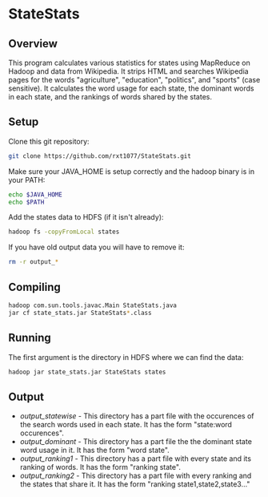 # StateStats

## Overview
This program calculates various statistics for states using MapReduce on
Hadoop and data from Wikipedia. It strips HTML and searches Wikipedia pages
for the words "agriculture", "education", "politics", and "sports" (case
sensitive). It calculates the word usage for each state, the dominant words in
each state, and the rankings of words shared by the states.

## Setup
Clone this git repository:
```bash
git clone https://github.com/rxt1077/StateStats.git
```
Make sure your JAVA_HOME is setup correctly and the hadoop binary is in your
PATH:
```bash
echo $JAVA_HOME
echo $PATH
```
Add the states data to HDFS (if it isn't already):
```bash
hadoop fs -copyFromLocal states
```
If you have old output data you will have to remove it:
```bash
rm -r output_*
```

## Compiling
```bash
hadoop com.sun.tools.javac.Main StateStats.java
jar cf state_stats.jar StateStats*.class
```

## Running
The first argument is the directory in HDFS where we can find the data:
```bash
hadoop jar state_stats.jar StateStats states
```

## Output
* *output_statewise* - This directory has a part file with the occurences of the
search words used in each state. It has the form "state:word occurences".
* *output_dominant* - This directory has a part file the the dominant state word
usage in it. It has the form "word state".
* *output_ranking1* - This directory has a part file with every state and its
ranking of words. It has the form "ranking state".
* *output_ranking2* - This directory has a part file with every ranking and the
states that share it. It has the form "ranking state1,state2,state3..."
